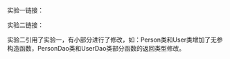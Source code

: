 实验一链接：

[【编程新技术实务】实验一 Java语言编程（JDBC封装）]: https://blog.csdn.net/qq_40889820/article/details/102742406

实验二链接：

[【编程新技术实务】实验二 HTML以及J2EE简单编程（Java Web工程 JSP+Servlet+Mysql）]: https://blog.csdn.net/qq_40889820/article/details/103127637

实验二引用了实验一，有小部分进行了修改，如：Person类和User类增加了无参构造函数，PersonDao类和UserDao类部分函数的返回类型修改。